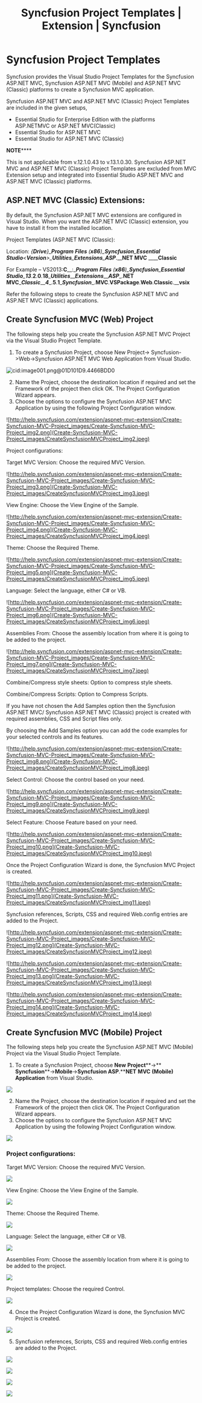 ﻿---
layout: post
title: Syncfusion Project Templates | Extension | Syncfusion
description: Syncfusion Project Templates
platform: extension
control: Syncfusion Extensions
documentation: ug
---

# Syncfusion Project Templates

Syncfusion provides the Visual Studio Project Templates for the Syncfusion ASP.NET MVC, Syncfusion ASP.NET MVC (Mobile) and ASP.NET MVC (Classic) platforms to create a Syncfusion MVC application.

Syncfusion ASP.NET MVC and ASP.NET MVC (Classic) Project Templates are included in the given setups,

* Essential Studio for Enterprise Edition with the platforms ASP.NETMVC or ASP.NET MVC(Classic)
* Essential Studio for ASP.NET MVC
* Essential Studio for ASP.NET MVC (Classic)

**NOTE******

This is not applicable from v.12.1.0.43 to v.13.1.0.30. Syncfusion ASP.NET MVC and ASP.NET MVC (Classic) Project Templates are excluded from MVC Extension setup and integrated into Essential Studio ASP.NET MVC and ASP.NET MVC (Classic) platforms.

## ASP.NET MVC (Classic) Extensions:

By default, the Syncfusion ASP.NET MVC extensions are configured in Visual Studio. When you want the ASP.NET MVC (Classic) extension, you have to install it from the installed location.

Project Templates (ASP.NET MVC (Classic):

Location: __{____Drive____}\____Program__ __Files__ __(____x86____)\____Syncfusion____\____Essential__ __Studio____\<____Version____>\____Utilities____\____Extensions____\____ASP____.____NET__ __MVC__ __\____Classic__

For Example – VS2013:__C____:\____Program__ __Files__ __(____x86____)\____Syncfusion____\____Essential__ __Studio____\____13____.____2____.____0____.____18____\____Utilities____\____Extensions____\____ASP____.____NET__ __MVC____\____Classic____\____4____.____5____.____1____\____Syncfusion____.____MVC____.____VSPackage____.____Web____.____Classic____.____vsix__

Refer the following steps to create the Syncfusion ASP.NET MVC and ASP.NET MVC (Classic) applications.

## Create Syncfusion MVC (Web) Project    

The following steps help you create the Syncfusion ASP.NET MVC Project via the Visual Studio Project Template.

1. To create a Syncfusion Project, choose New Project-> Syncfusion->Web->Syncfusion ASP.NET MVC Web Application from Visual Studio.

![cid:image001.png@01D101D9.4466BDD0](Create-Syncfusion-MVC-Project_images/CreateSyncfusionMVCProject_img1.jpeg)


2. Name the Project, choose the destination location if required and set the Framework of the project then click OK. The Project Configuration Wizard appears.  
3. Choose the options to configure the Syncfusion ASP.NET MVC Application by using the following Project Configuration window.

![http://help.syncfusion.com/extension/aspnet-mvc-extension/Create-Syncfusion-MVC-Project_images/Create-Syncfusion-MVC-Project_img2.png](Create-Syncfusion-MVC-Project_images/CreateSyncfusionMVCProject_img2.jpeg)


Project configurations:

Target MVC Version: Choose the required MVC Version.

![http://help.syncfusion.com/extension/aspnet-mvc-extension/Create-Syncfusion-MVC-Project_images/Create-Syncfusion-MVC-Project_img3.png](Create-Syncfusion-MVC-Project_images/CreateSyncfusionMVCProject_img3.jpeg)


View Engine: Choose the View Engine of the Sample.

![http://help.syncfusion.com/extension/aspnet-mvc-extension/Create-Syncfusion-MVC-Project_images/Create-Syncfusion-MVC-Project_img4.png](Create-Syncfusion-MVC-Project_images/CreateSyncfusionMVCProject_img4.jpeg)


Theme: Choose the Required Theme.

![http://help.syncfusion.com/extension/aspnet-mvc-extension/Create-Syncfusion-MVC-Project_images/Create-Syncfusion-MVC-Project_img5.png](Create-Syncfusion-MVC-Project_images/CreateSyncfusionMVCProject_img5.jpeg)


Language: Select the language, either C# or VB.

![http://help.syncfusion.com/extension/aspnet-mvc-extension/Create-Syncfusion-MVC-Project_images/Create-Syncfusion-MVC-Project_img6.png](Create-Syncfusion-MVC-Project_images/CreateSyncfusionMVCProject_img6.jpeg)


Assemblies From: Choose the assembly location from where it is going to be added to the project.

![http://help.syncfusion.com/extension/aspnet-mvc-extension/Create-Syncfusion-MVC-Project_images/Create-Syncfusion-MVC-Project_img7.png](Create-Syncfusion-MVC-Project_images/CreateSyncfusionMVCProject_img7.jpeg)


Combine/Compress style sheets: Option to compress style sheets.

Combine/Compress Scripts: Option to Compress Scripts.

If you have not chosen the Add Samples option then the Syncfusion ASP.NET MVC/ Syncfusion ASP.NET MVC (Classic) project is created with required assemblies, CSS and Script files only.

By choosing the Add Samples option you can add the code examples for your selected controls and its features.

![http://help.syncfusion.com/extension/aspnet-mvc-extension/Create-Syncfusion-MVC-Project_images/Create-Syncfusion-MVC-Project_img8.png](Create-Syncfusion-MVC-Project_images/CreateSyncfusionMVCProject_img8.jpeg)


Select Control: Choose the control based on your need.

![http://help.syncfusion.com/extension/aspnet-mvc-extension/Create-Syncfusion-MVC-Project_images/Create-Syncfusion-MVC-Project_img9.png](Create-Syncfusion-MVC-Project_images/CreateSyncfusionMVCProject_img9.jpeg)


Select Feature: Choose Feature based on your need.

![http://help.syncfusion.com/extension/aspnet-mvc-extension/Create-Syncfusion-MVC-Project_images/Create-Syncfusion-MVC-Project_img10.png](Create-Syncfusion-MVC-Project_images/CreateSyncfusionMVCProject_img10.jpeg)


Once the Project Configuration Wizard is done, the Syncfusion MVC Project is created.

![http://help.syncfusion.com/extension/aspnet-mvc-extension/Create-Syncfusion-MVC-Project_images/Create-Syncfusion-MVC-Project_img11.png](Create-Syncfusion-MVC-Project_images/CreateSyncfusionMVCProject_img11.jpeg)


Syncfusion references, Scripts, CSS and required Web.config entries are added to the Project.

![http://help.syncfusion.com/extension/aspnet-mvc-extension/Create-Syncfusion-MVC-Project_images/Create-Syncfusion-MVC-Project_img12.png](Create-Syncfusion-MVC-Project_images/CreateSyncfusionMVCProject_img12.jpeg)


![http://help.syncfusion.com/extension/aspnet-mvc-extension/Create-Syncfusion-MVC-Project_images/Create-Syncfusion-MVC-Project_img13.png](Create-Syncfusion-MVC-Project_images/CreateSyncfusionMVCProject_img13.jpeg)


![http://help.syncfusion.com/extension/aspnet-mvc-extension/Create-Syncfusion-MVC-Project_images/Create-Syncfusion-MVC-Project_img14.png](Create-Syncfusion-MVC-Project_images/CreateSyncfusionMVCProject_img14.jpeg)


## Create Syncfusion MVC (Mobile) Project

The following steps help you create the Syncfusion ASP.NET MVC (Mobile) Project via the Visual Studio Project Template.

1. To create a Syncfusion Project, choose **New** **Project****->** **Syncfusion****->****Mobile****->****Syncfusion** **ASP****.****NET** **MVC** **(****Mobile****)** **Application** from Visual Studio.

![](Create-Syncfusion-MVC-Project_images/CreateSyncfusionMVCProject_img15.jpeg)


2. Name the Project, choose the destination location if required and set the Framework of the project then click OK. The Project Configuration Wizard appears.  
3. Choose the options to configure the Syncfusion ASP.NET MVC Application by using the following Project Configuration window.

![](Create-Syncfusion-MVC-Project_images/CreateSyncfusionMVCProject_img16.jpeg)


### Project configurations:

Target MVC Version: Choose the required MVC Version.

![](Create-Syncfusion-MVC-Project_images/CreateSyncfusionMVCProject_img17.jpeg)


View Engine: Choose the View Engine of the Sample.

![](Create-Syncfusion-MVC-Project_images/CreateSyncfusionMVCProject_img18.jpeg)


Theme: Choose the Required Theme.

![](Create-Syncfusion-MVC-Project_images/CreateSyncfusionMVCProject_img19.jpeg)


Language: Select the language, either C# or VB.

![](Create-Syncfusion-MVC-Project_images/CreateSyncfusionMVCProject_img20.jpeg)


Assemblies From: Choose the assembly location from where it is going to be added to the project.

![](Create-Syncfusion-MVC-Project_images/CreateSyncfusionMVCProject_img21.jpeg)


Project templates: Choose the required Control.

![](Create-Syncfusion-MVC-Project_images/CreateSyncfusionMVCProject_img22.jpeg)


4. Once the Project Configuration Wizard is done, the Syncfusion MVC Project is created.

![](Create-Syncfusion-MVC-Project_images/CreateSyncfusionMVCProject_img23.jpeg)


5. Syncfusion references, Scripts, CSS and required Web.config entries are added to the Project.

![](Create-Syncfusion-MVC-Project_images/CreateSyncfusionMVCProject_img24.jpeg)


![](Create-Syncfusion-MVC-Project_images/CreateSyncfusionMVCProject_img25.jpeg)


![](Create-Syncfusion-MVC-Project_images/CreateSyncfusionMVCProject_img26.jpeg)


![](Create-Syncfusion-MVC-Project_images/CreateSyncfusionMVCProject_img27.jpeg)


